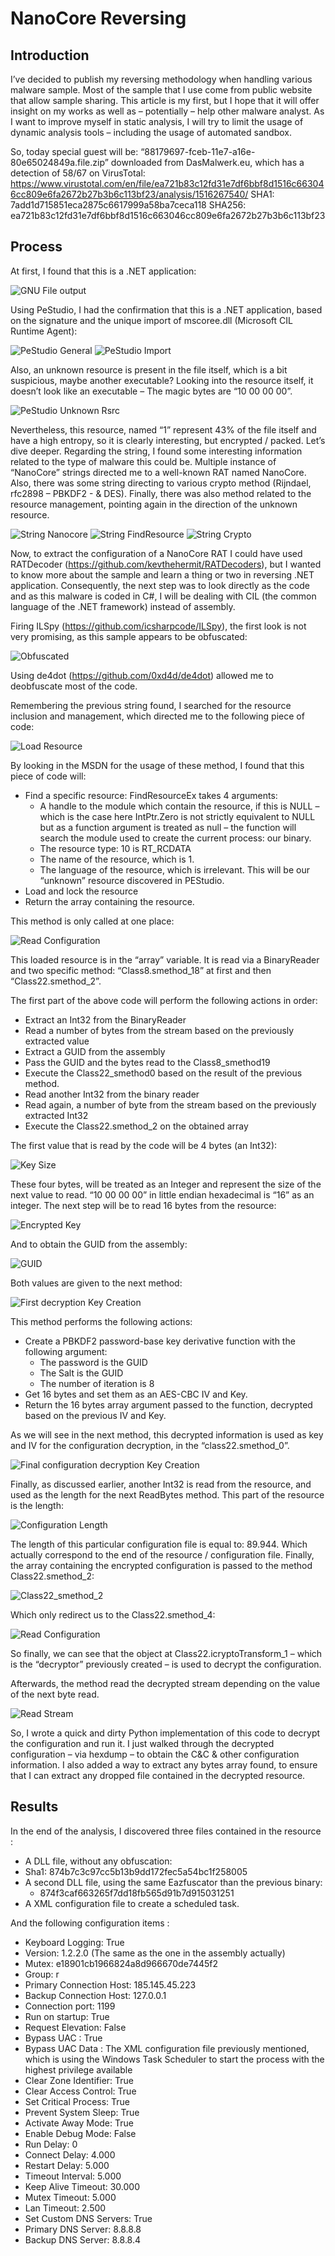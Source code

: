 # NanoCore Reversing

## Introduction

I’ve decided to publish my reversing methodology when handling various malware sample. Most of the sample that I use come from public website that allow sample sharing. This article is my first, but I hope that it will offer insight on my works as well as – potentially – help other malware analyst. As I want to improve myself in static analysis, I will try to limit the usage of dynamic analysis tools – including the usage of automated sandbox.

So, today special guest will be: “88179697-fceb-11e7-a16e-80e65024849a.file.zip” downloaded from DasMalwerk.eu, which has a detection of 58/67 on VirusTotal: https://www.virustotal.com/en/file/ea721b83c12fd31e7df6bbf8d1516c663046cc809e6fa2672b27b3b6c113bf23/analysis/1516267540/
SHA1: 7add1d715851eca2875c6617999a58ba7ceca118
SHA256:  ea721b83c12fd31e7df6bbf8d1516c663046cc809e6fa2672b27b3b6c113bf23

## Process

At first, I found that this is a .NET application:

![GNU File output](./Image/File_output.png)

Using PeStudio, I had the confirmation that this is a .NET application, based on the signature and the unique import of mscoree.dll (Microsoft CIL Runtime Agent):

![PeStudio General](./Image/peStudio_01.png)
![PeStudio Import](./Image/peStudio_02.png)

Also, an unknown resource is present in the file itself, which is a bit suspicious, maybe another executable? Looking into the resource itself, it doesn’t look like an executable – The magic bytes are “10 00 00 00”.

![PeStudio Unknown Rsrc](./Image/Rsrc.png)

Nevertheless, this resource, named “1” represent 43% of the file itself and have a high entropy, so it is clearly interesting, but encrypted / packed. Let’s dive deeper.
Regarding the string, I found some interesting information related to the type of malware this could be. Multiple instance of “NanoCore” strings directed me to a well-known RAT named NanoCore. Also, there was some string directing to various crypto method (Rijndael, rfc2898 – PBKDF2 - & DES). Finally, there was also method related to the resource management, pointing again in the direction of the unknown resource.

![String Nanocore](./Image/str_01.png)
![String FindResource](./Image/str_02.png)
![String Crypto](./Image/str_03.png)

Now, to extract the configuration of a NanoCore RAT I could have used RATDecoder (https://github.com/kevthehermit/RATDecoders), but I wanted to know more about the sample and learn a thing or two in reversing .NET application.
Consequently, the next step was to look directly as the code and as this malware is coded in C#, I will be dealing with CIL (the common language of the .NET framework) instead of assembly.

Firing ILSpy (https://github.com/icsharpcode/ILSpy), the first look is not very promising, as this sample appears to be obfuscated:

![Obfuscated](./Image/Obfuscation.png)

Using de4dot (https://github.com/0xd4d/de4dot) allowed me to deobfuscate most of the code.

Remembering the previous string found, I searched for the resource inclusion and management, which directed me to the following piece of code:

![Load Resource](./Image/LoadResource.png)

By looking in the MSDN for the usage of these method, I found that this piece of code will:
* Find a specific resource: FindResourceEx takes 4 arguments:
    * A handle to the module which contain the resource, if this is NULL – which is the case here IntPtr.Zero is not strictly equivalent to NULL but as a function argument is treated as null – the function will search the module used to create the current process: our binary.
    * The resource type: 10 is RT_RCDATA
    * The name of the resource, which is 1.
    * The language of the resource, which is irrelevant.
    This will be our “unknown” resource discovered in PEStudio.
* Load and lock the resource
* Return the array containing the resource.

This method is only called at one place:

![Read Configuration](./Image/Read_Config.png)

This loaded resource is in the “array” variable. It is read via a BinaryReader and two specific method: “Class8.smethod_18” at first and then “Class22.smethod_2”.

The first part of the above code will perform the following actions in order:
* Extract an Int32 from the BinaryReader
* Read a number of bytes from the stream based on the previously extracted value
* Extract a GUID from the assembly
* Pass the GUID and the bytes read to the Class8_smethod19
* Execute the Class22_smethod0 based on the result of the previous method.
* Read another Int32 from the binary reader
* Read again, a number of byte from the stream based on the previously extracted Int32
* Execute the Class22.smethod_2 on the obtained array  

The first value that is read by the code will be 4 bytes (an Int32):

![Key Size](./Image/rsrc_first_int32.png)

These four bytes, will be treated as an Integer and represent the size of the next value to read. “10 00 00 00” in little endian hexadecimal is “16” as an integer. The next step will be to read 16 bytes from the resource:

![Encrypted Key](./Image/Encrypted_Key.png)

And to obtain the GUID from the assembly:

![GUID](./Image/GUID.png)

Both values are given to the next method:

![First decryption Key Creation](./Image/PBKDF2_AES.png)

This method performs the following actions:
* Create a PBKDF2 password-base key derivative function with the following argument:
  * The password is the GUID
  * The Salt is the GUID
  * The number of iteration is 8
* Get 16 bytes and set them as an AES-CBC IV and Key.
* Return the 16 bytes array argument passed to the function, decrypted based on the previous IV and Key.

As we will see in the next method, this decrypted information is used as key and IV for the configuration decryption, in the “class22.smethod_0”.

![Final configuration decryption Key Creation](./Image/DES.png)

Finally, as discussed earlier, another Int32 is read from the resource, and used as the length for the next ReadBytes method. This part of the resource is the length:

![Configuration Length](./Image/Config_Size.png)

The length of this particular configuration file is equal to: 89.944. Which actually correspond to the end of the resource / configuration file. Finally, the array containing the encrypted configuration is passed to the method Class22.smethod_2:

![Class22_smethod_2](./Image/Class22.smethod2.png)

Which only redirect us to the Class22.smethod_4:

![Read Configuration](./Image/Read_Config.png)

So finally, we can see that the object at Class22.icryptoTransform_1 – which is the “decryptor” previously created – is used to decrypt the configuration.

Afterwards, the method read the decrypted stream depending on the value of the next byte read.

![Read Stream](./Image/Read_Stream.png)

So, I wrote a quick and dirty Python implementation of this code to decrypt the configuration and run it. I just walked through the decrypted configuration – via hexdump – to obtain the C&C & other configuration information. I also added a way to extract any bytes array found, to ensure that I can extract any dropped file contained in the decrypted resource.

## Results

In the end of the analysis, I discovered three files contained in the resource :
*	A DLL file, without any obfuscation:
  *	Sha1: 874b7c3c97cc5b13b9dd172fec5a54bc1f258005
* A second DLL file, using the same Eazfuscator than the previous binary:
	* 874f3caf663265f7dd18fb565d91b7d915031251
*	A XML configuration file to create a scheduled task.

And the following configuration items :
*	Keyboard Logging: True
*	Version: 1.2.2.0 (The same as the one in the assembly actually)
*	Mutex: e18901cb1966824a8d966670de7445f2
*	Group: r
*	Primary Connection Host: 185.145.45.223
*	Backup Connection Host: 127.0.0.1
*	Connection port: 1199
*	Run on startup: True
*	Request Elevation: False
*	Bypass UAC : True
*	Bypass UAC Data : The XML configuration file previously mentioned, which is using the Windows Task Scheduler to start the process with the highest privilege available
*	Clear Zone Identifier: True
*	Clear Access Control: True
*	Set Critical Process: True
*	Prevent System Sleep: True
*	Activate Away Mode: True
*	Enable Debug Mode: False
*	Run Delay: 0
*	Connect Delay: 4.000
*	Restart Delay: 5.000
*	Timeout Interval: 5.000
*	Keep Alive Timeout: 30.000
*	Mutex Timeout: 5.000
*	Lan Timeout: 2.500
*	Set Custom DNS Servers: True
*	Primary DNS Server: 8.8.8.8
*	Backup DNS Server: 8.8.8.4
